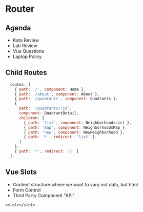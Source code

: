 Router
===

## Agenda

* Kata Review
* Lab Review
* Vue Questions
* Laptop Policy

## Child Routes

```js
  routes: [
    { path: '/', component: Home },
    { path: '/about', component: About },
    { path: '/quadrants', component: Quadrants },
    { 
      path: '/quadrants/:id', 
      component: QuadrantDetail,
      children: [
        { path: 'list', component: NeighborhoodsList },
        { path: 'map', component: NeighborhoodsMap },
        { path: 'new', component: NewNeighborhood },
        { path: '*', redirect: 'list' }
      ]
    },
    { path: '*', redirect: '/' }
  ]
```

## Vue Slots

* Content structure where we want to vary not data, but html
* Form Control
* Third Party Component "API"

`<slot></slot>`
